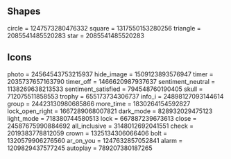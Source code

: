 ## Shapes
circle = 1247573280476332
square = 1317550153280256
triangle = 2085541485520283
star = 2085541485520283

## Icons
photo = 24564543753215937
hide_image = 1509123893576947
timer = 2035737657163790
timer_off = 1466620987937637
sentiment_neutral = 1138269638213533
sentiment_satisfied = 794548760190405
skull = 712075511858553
trophy = 655173734306737
info_i = 24898127093144614
group = 24423130980685866
more_time = 1830264154592827
lock_open_right = 1667289068007821
dark_mode = 828932029475123
light_mode = 718380744580513
lock = 667887239673613
close = 24587675990884692
all_inclusive = 3148012692041551
check = 2019383778812059
crown = 1325134306066406
bolt = 1320579906276560
ar_on_you = 1247632857052841
alarm = 1209829437577245
autoplay = 789207380187265